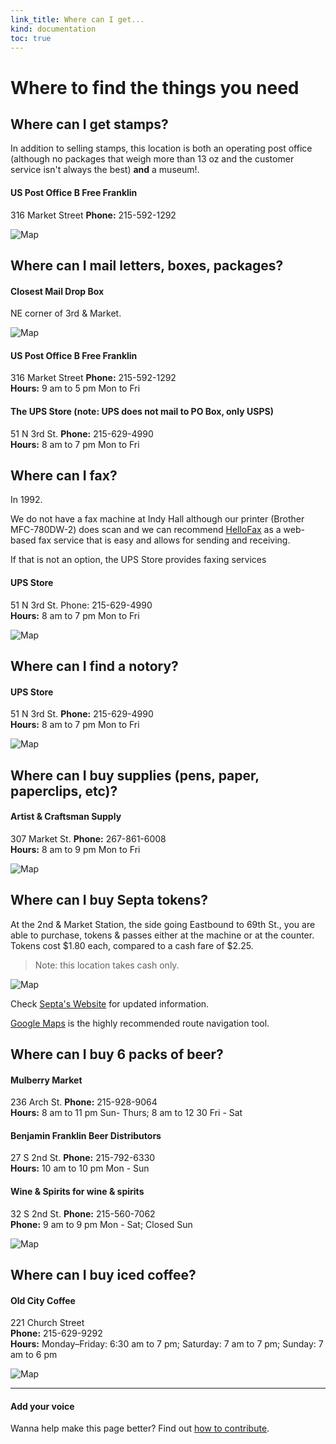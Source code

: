 ```yaml
--- 
link_title: Where can I get...
kind: documentation
toc: true
---
```


# Where to find the things you need

## Where can I get stamps? 

In addition to selling stamps, this location is both an operating post office (although no packages that weigh more than 13 oz and the customer service isn't always the best) **and** a museum!. 

#### US Post Office B Free Franklin 
316 Market Street
**Phone:** 215-592-1292

![Map](http://placehold.it/600x350)

## Where can I mail letters, boxes, packages?

#### Closest Mail Drop Box
NE corner of 3rd & Market. 

![Map](http://placehold.it/600x350)

#### US Post Office B Free Franklin 
316 Market Street 
**Phone:** 215-592-1292   
**Hours:** 9 am to 5 pm Mon to Fri   

#### The UPS Store (note: UPS does not mail to PO Box, only USPS) 
51 N 3rd St. 
**Phone:** 215-629-4990   
**Hours:** 8 am to 7 pm Mon to Fri   


## Where can I fax?

In 1992. 

We do not have a fax machine at Indy Hall although our printer (Brother MFC-780DW-2) does scan and we can recommend [HelloFax](https://www.hellofax.com/) as a web-based fax service that is easy and allows for sending and receiving.

If that is not an option, the UPS Store provides faxing services

#### UPS Store 
51 N 3rd St. 
Phone: 215-629-4990   
**Hours:** 8 am to 7 pm Mon to Fri 

![Map](http://placehold.it/600x350)

## Where can I find a notory?

#### UPS Store 
51 N 3rd St.
**Phone:** 215-629-4990   
**Hours:** 8 am to 7 pm Mon to Fri 

![Map](http://placehold.it/600x350)

## Where can I buy supplies (pens, paper, paperclips, etc)?

#### Artist & Craftsman Supply 

307 Market St.
**Phone:** 267-861-6008    
**Hours:** 8 am to 9 pm Mon to Fri 

![Map](http://placehold.it/600x350)

## Where can I buy Septa tokens? 

At the 2nd & Market Station, the side going Eastbound to 69th St., you are able to purchase, tokens & passes either at the machine or at the counter. Tokens cost $1.80 each, compared to a cash fare of $2.25.

> Note: this location takes cash only.  

![Map](http://placehold.it/600x350)

Check [Septa's Website](http://www.septa.org) for updated information. 

[Google Maps](http://maps.google.com) is the highly recommended route navigation tool.

## Where can I buy 6 packs of beer?

#### Mulberry Market 
236 Arch St.
**Phone:** 215-928-9064    
**Hours:** 8 am to 11 pm Sun- Thurs; 8 am to 12 30 Fri - Sat    

#### Benjamin Franklin Beer Distributors 
27 S 2nd St.
**Phone:** 215-792-6330   
**Hours:** 10 am to 10 pm Mon - Sun    

#### Wine & Spirits for wine & spirits
32 S 2nd St.
**Phone:** 215-560-7062   
**Phone:** 9 am to 9 pm Mon - Sat; Closed Sun

![Map](http://placehold.it/600x350)

## Where can I buy iced coffee?

#### Old City Coffee
221 Church Street    
**Phone:** 215-629-9292    
**Hours:** Monday–Friday: 6:30 am to 7 pm; Saturday: 7 am to 7 pm; Sunday: 7 am to 6 pm 

![Map](http://placehold.it/600x350)

---

#### Add your voice

Wanna help make this page better? Find out [how to contribute](/7-guides/#6__Contributing_to_this_Guide).